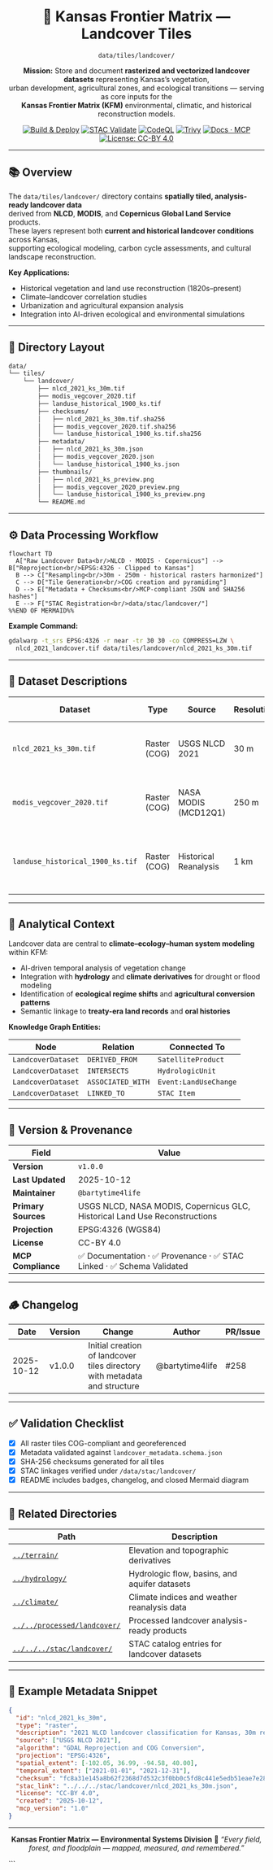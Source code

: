 <div align="center">

# 🌿 Kansas Frontier Matrix — Landcover Tiles  
`data/tiles/landcover/`

**Mission:** Store and document **rasterized and vectorized landcover datasets** representing Kansas’s vegetation,  
urban development, agricultural zones, and ecological transitions — serving as core inputs for the  
**Kansas Frontier Matrix (KFM)** environmental, climatic, and historical reconstruction models.

[![Build & Deploy](https://github.com/bartytime4life/Kansas-Frontier-Matrix/actions/workflows/site.yml/badge.svg)](../../../.github/workflows/site.yml)
[![STAC Validate](https://github.com/bartytime4life/Kansas-Frontier-Matrix/actions/workflows/stac-validate.yml/badge.svg)](../../../.github/workflows/stac-validate.yml)
[![CodeQL](https://github.com/bartytime4life/Kansas-Frontier-Matrix/actions/workflows/codeql.yml/badge.svg)](../../../.github/workflows/codeql.yml)
[![Trivy](https://github.com/bartytime4life/Kansas-Frontier-Matrix/actions/workflows/trivy.yml/badge.svg)](../../../.github/workflows/trivy.yml)
[![Docs · MCP](https://img.shields.io/badge/Docs-MCP-blue)](../../../docs/)
[![License: CC-BY 4.0](https://img.shields.io/badge/License-CC--BY%204.0-green)](../../../LICENSE)

</div>

---

## 📚 Overview

The `data/tiles/landcover/` directory contains **spatially tiled, analysis-ready landcover data**  
derived from **NLCD**, **MODIS**, and **Copernicus Global Land Service** products.  
These layers represent both **current and historical landcover conditions** across Kansas,  
supporting ecological modeling, carbon cycle assessments, and cultural landscape reconstruction.

**Key Applications:**
- Historical vegetation and land use reconstruction (1820s–present)  
- Climate–landcover correlation studies  
- Urbanization and agricultural expansion analysis  
- Integration into AI-driven ecological and environmental simulations  

---

## 📂 Directory Layout

```bash
data/
└── tiles/
    └── landcover/
        ├── nlcd_2021_ks_30m.tif
        ├── modis_vegcover_2020.tif
        ├── landuse_historical_1900_ks.tif
        ├── checksums/
        │   ├── nlcd_2021_ks_30m.tif.sha256
        │   ├── modis_vegcover_2020.tif.sha256
        │   └── landuse_historical_1900_ks.tif.sha256
        ├── metadata/
        │   ├── nlcd_2021_ks_30m.json
        │   ├── modis_vegcover_2020.json
        │   └── landuse_historical_1900_ks.json
        ├── thumbnails/
        │   ├── nlcd_2021_ks_preview.png
        │   ├── modis_vegcover_2020_preview.png
        │   └── landuse_historical_1900_ks_preview.png
        └── README.md
````

---

## ⚙️ Data Processing Workflow

```mermaid
flowchart TD
  A["Raw Landcover Data<br/>NLCD · MODIS · Copernicus"] --> B["Reprojection<br/>EPSG:4326 · Clipped to Kansas"]
  B --> C["Resampling<br/>30m · 250m · historical rasters harmonized"]
  C --> D["Tile Generation<br/>COG creation and pyramiding"]
  D --> E["Metadata + Checksums<br/>MCP-compliant JSON and SHA256 hashes"]
  E --> F["STAC Registration<br/>data/stac/landcover/"]
%%END OF MERMAID%%
```

**Example Command:**

```bash
gdalwarp -t_srs EPSG:4326 -r near -tr 30 30 -co COMPRESS=LZW \
  nlcd_2021_landcover.tif data/tiles/landcover/nlcd_2021_ks_30m.tif
```

---

## 🧩 Dataset Descriptions

| Dataset                          | Type         | Source                | Resolution | Time Period | Description                                                  |
| -------------------------------- | ------------ | --------------------- | ---------- | ----------- | ------------------------------------------------------------ |
| `nlcd_2021_ks_30m.tif`           | Raster (COG) | USGS NLCD 2021        | 30 m       | 2021        | Landcover classification (urban, crop, forest, grass, water) |
| `modis_vegcover_2020.tif`        | Raster (COG) | NASA MODIS (MCD12Q1)  | 250 m      | 2020        | Vegetation fractional cover and NDVI composite               |
| `landuse_historical_1900_ks.tif` | Raster (COG) | Historical Reanalysis | 1 km       | 1900        | Modeled historical land use (agriculture, forest, prairie)   |

---

## 🧠 Analytical Context

Landcover data are central to **climate–ecology–human system modeling** within KFM:

* AI-driven temporal analysis of vegetation change
* Integration with **hydrology** and **climate derivatives** for drought or flood modeling
* Identification of **ecological regime shifts** and **agricultural conversion patterns**
* Semantic linkage to **treaty-era land records** and **oral histories**

**Knowledge Graph Entities:**

| Node               | Relation          | Connected To          |
| ------------------ | ----------------- | --------------------- |
| `LandcoverDataset` | `DERIVED_FROM`    | `SatelliteProduct`    |
| `LandcoverDataset` | `INTERSECTS`      | `HydrologicUnit`      |
| `LandcoverDataset` | `ASSOCIATED_WITH` | `Event:LandUseChange` |
| `LandcoverDataset` | `LINKED_TO`       | `STAC Item`           |

---

## 🧮 Version & Provenance

| Field               | Value                                                                      |
| ------------------- | -------------------------------------------------------------------------- |
| **Version**         | `v1.0.0`                                                                   |
| **Last Updated**    | 2025-10-12                                                                 |
| **Maintainer**      | `@bartytime4life`                                                          |
| **Primary Sources** | USGS NLCD, NASA MODIS, Copernicus GLC, Historical Land Use Reconstructions |
| **Projection**      | EPSG:4326 (WGS84)                                                          |
| **License**         | CC-BY 4.0                                                                  |
| **MCP Compliance**  | ✅ Documentation · ✅ Provenance · ✅ STAC Linked · ✅ Schema Validated        |

---

## 🪵 Changelog

| Date       | Version | Change                                                                    | Author          | PR/Issue |
| ---------- | ------- | ------------------------------------------------------------------------- | --------------- | -------- |
| 2025-10-12 | v1.0.0  | Initial creation of landcover tiles directory with metadata and structure | @bartytime4life | #258     |

---

## ✅ Validation Checklist

* [x] All raster tiles COG-compliant and georeferenced
* [x] Metadata validated against `landcover_metadata.schema.json`
* [x] SHA-256 checksums generated for all tiles
* [x] STAC linkages verified under `/data/stac/landcover/`
* [x] README includes badges, changelog, and closed Mermaid diagram

---

## 🔗 Related Directories

| Path                                                       | Description                                   |
| ---------------------------------------------------------- | --------------------------------------------- |
| [`../terrain/`](../terrain/)                               | Elevation and topographic derivatives         |
| [`../hydrology/`](../hydrology/)                           | Hydrologic flow, basins, and aquifer datasets |
| [`../climate/`](../climate/)                               | Climate indices and weather reanalysis data   |
| [`../../processed/landcover/`](../../processed/landcover/) | Processed landcover analysis-ready products   |
| [`../../../stac/landcover/`](../../../stac/landcover/)     | STAC catalog entries for landcover datasets   |

---

## 🧭 Example Metadata Snippet

```json
{
  "id": "nlcd_2021_ks_30m",
  "type": "raster",
  "description": "2021 NLCD landcover classification for Kansas, 30m resolution.",
  "source": ["USGS NLCD 2021"],
  "algorithm": "GDAL Reprojection and COG Conversion",
  "projection": "EPSG:4326",
  "spatial_extent": [-102.05, 36.99, -94.58, 40.00],
  "temporal_extent": ["2021-01-01", "2021-12-31"],
  "checksum": "fc8a31e145a8b62f2368d7d532c3f0bb0c5fd8c441e5edb51eae7e2893a812e2",
  "stac_link": "../../../stac/landcover/nlcd_2021_ks_30m.json",
  "license": "CC-BY 4.0",
  "created": "2025-10-12",
  "mcp_version": "1.0"
}
```

---

<div align="center">

**Kansas Frontier Matrix — Environmental Systems Division**
🌾 *“Every field, forest, and floodplain — mapped, measured, and remembered.”*

</div>
```

